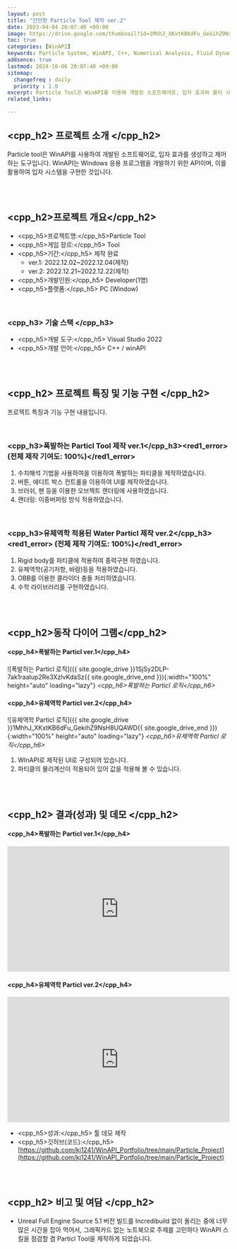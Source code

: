 ```yaml
---
layout: post
title: "간단한 Particle Tool 제작 ver.2"
date: 2023-04-04 20:07:40 +09:00
image: https://drive.google.com/thumbnail?id=1MhhJ_XKxtKB6dFu_GekihZ9NsH8UQAWD
toc: true
categories: [WinAPI]
keywords: Particle System, WinAPI, C++, Numerical Analysis, Fluid Dynamics, UI Controls, Double Buffering, Rigid Body Simulation, OBB Collision Detection
addsence: true
lastmod: 2024-10-06 20:07:40 +09:00
sitemap: 
  changefreq : daily
  priority : 1.0
excerpt: Particle Tool은 WinAPI를 이용해 개발된 소프트웨어로, 입자 효과와 물리 시뮬레이션을 제공합니다. 수치해석 및 유체역학을 적용하여 사실적인 효과를 구현했습니다.
related_links:

---
```


## <cpp_h2> 프로젝트 소개 </cpp_h2>

Particle tool은 WinAPI를 사용하여 개발된 소프트웨어로, 입자 효과를 생성하고 제어하는 도구입니다. WinAPI는 Windows 응용 프로그램을 개발하기 위한 API이며, 이를 활용하여 입자 시스템을 구현한 것입니다.

<br>
<br>

## <cpp_h2>프로젝트 개요</cpp_h2>

- <span><cpp_h5>프로젝트명:</cpp_h5>Particle Tool</span>
- <span><cpp_h5>게임 장르:</cpp_h5> Tool</span>
- <span><cpp_h5>기간:</cpp_h5> 제작 완료</span>
    - ver.1: 2022.12.02~2022.12.04(제작)
    - ver.2: 2022.12.21~2022.12.22(제작)
- <span><cpp_h5>개발인원:</cpp_h5> Developer(1명)</span>
- <span><cpp_h5>플랫폼:</cpp_h5> PC (Window)</span>

<br>

### <cpp_h3> 기술 스택 </cpp_h3>

- <span><cpp_h5>개발 도구:</cpp_h5> Visual Studio 2022  </span>
- <span><cpp_h5>개발 언어:</cpp_h5> C++ / winAPI  </span>


<br>
<br>

## <cpp_h2> 프로젝트 특징 및 기능 구현 </cpp_h2>

프로젝트 특징과 기능 구현 내용입니다.

<br>

### <cpp_h3>폭발하는 Particl Tool 제작 ver.1</cpp_h3><red1_error> (전체 제작 기여도: 100%)</red1_error>

1. 수치해석 기법을 사용하여을 이용하여 폭발하는 파티클을 제작하였습니다.
2. 버튼, 에디트 박스 컨트롤을 이용하여 UI를 제작하였습니다.
3. 브러쉬, 팬 등을 이용한 오브젝트 랜더링에 사용하였습니다.
4. 랜더링: 이중버퍼링 방식 적용하였습니다.


<br>

### <cpp_h3>유체역학 적용된 Water Particl 제작 ver.2</cpp_h3><red1_error> (전체 제작 기여도: 100%)</red1_error>

1. Rigid body를 파티클에 적용하여 중력구현 하였습니다.
2. 유체역학(공기저항, 바람)등을 적용하였습니다.
3. OBB를 이용한 콜라이더 충돌 처리하였습니다.
4. 수학 라이브러리를 구현하였습니다.
 

<br>
<br>

## <cpp_h2>동작 다이어 그램</cpp_h2>

#### **<cpp_h4>폭발하는 Particl ver.1</cpp_h4>**

![폭발하는 Particl 로직]({{ site.google_drive }}1SjSy2DLP-7ak1raaIup2Re3XzlvKdaSz{{ site.google_drive_end }}){:width="100%" height="auto" loading="lazy"}
*<cpp_h6>폭발하는 Particl 로직</cpp_h6>*

#### **<cpp_h4>유체역학 Particl ver.2</cpp_h4>**

![유체역학 Particl 로직]({{ site.google_drive }}1MhhJ_XKxtKB6dFu_GekihZ9NsH8UQAWD{{ site.google_drive_end }}){:width="100%" height="auto" loading="lazy"}
*<cpp_h6>유체역학 Particl 로직</cpp_h6>*

1. WInAPI로 제작된 UI로 구성되어 있습니다.
2. 파티클의 물리계산이 적용되어 있어 값을 적용해 볼 수 있습니다.

<br>
<br>

## <cpp_h2> 결과(성과) 및 데모 </cpp_h2>

#### **<cpp_h4>폭발하는 Particl ver.1</cpp_h4>**

<iframe width="100%" style="aspect-ratio:16/9" src="https://www.youtube.com/embed/0KmnYV9FBWs" title="ParticleToyProjcet(WinAPI)" frameborder="0" allow="accelerometer; autoplay; clipboard-write; encrypted-media; gyroscope; picture-in-picture; web-share" allowfullscreen></iframe> 

#### **<cpp_h4>유체역학 Particl ver.2</cpp_h4>**

<iframe width="100%" style="aspect-ratio:16/9" src="https://www.youtube.com/embed/WWH5v5rbWY0" title="ParticleToyProjcet2(WInAPI)" frameborder="0" allow="accelerometer; autoplay; clipboard-write; encrypted-media; gyroscope; picture-in-picture; web-share" allowfullscreen></iframe>

- <span><cpp_h5>성과:</cpp_h5> 툴 데모 제작 </span>
- <span><cpp_h5>깃허브(코드):</cpp_h5> [https://github.com/kj1241/WinAPI_Portfolio/tree/main/Particle_Project](https://github.com/kj1241/WinAPI_Portfolio/tree/main/Particle_Project)</span>


<br>
<br>

## <cpp_h2> 비고 및 여담 </cpp_h2>

- Unreal Full Engine Source 5.1 버전 빌드를 Incredibuild 없이 돌리는 중에 너무 많은 시간을 잡아 먹어서, 그래픽카드 없는 노트북으로 주제를 고민하다 WinAPI 스킬을 점검할 겸 Particl Tool을 제작하게 되었습니다.